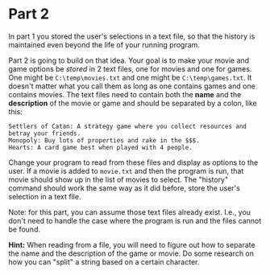 # Part 2
In part 1 you stored the user's selections in a text file, so that the history is maintained even beyond the life of your running program.

Part 2 is going to build on that idea. Your goal is to make your movie and game options be *stored* in 2 text files, one for movies and one for games. One might be `C:\temp\movies.txt` and one might be `C:\temp\games.txt`. It doesn't matter what you call them as long as one contains games and one contains movies. The text files need to contain both the **name** and the **description** of the movie or game and should be separated by a colon, like this:
```
Settlers of Catan: A strategy game where you collect resources and betray your friends.
Monopoly: Buy lots of properties and rake in the $$$.
Hearts: A card game best when played with 4 people.
```

Change your program to read from these files and display as options to the user. If a movie is added to `movie.txt` and then the program is run, that movie should show up in the list of movies to select. The "history" command should work the same way as it did before, store the user's selection in a text file.

Note: for this part, you can assume those text files already exist. I.e., you don't need to handle the case where the program is run and the files cannot be found.

**Hint:** When reading from a file, you will need to figure out how to separate the name and the description of the game or movie. Do some research on how you can "split" a string based on a certain character.

